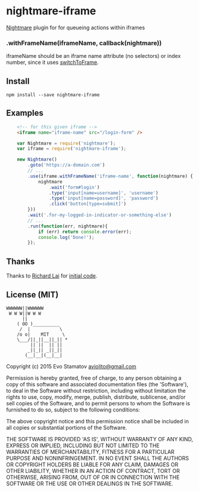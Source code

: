 # nightmare-iframe

[Nightmare](https://github.com/segmentio/nightmare) plugin for for queueing actions within iframes

### .withFrameName(iframeName, callback(nightmare))

iframeName should be an iframe name attribute (no selectors) or index number, since it uses [switchToFrame](http://phantomjs.org/api/webpage/method/switch-to-frame.html).

## Install

```
npm install --save nightmare-iframe
```

## Examples

```html
	<!-- for this given iframe -->
	<iframe name="iframe-name" src="/login-form" />
```

```js
	var Nightmare = require('nightmare');
	var iframe = require('nightmare-iframe');

	new Nightmare()
		.goto('https://a-domain.com')
		// ...
		.use(iframe.withFrameName('iframe-name', function(nightmare) {
			nightmare
				.wait('form#login')
				.type('input[name=username]', 'username')
				.type('input[name=password]', 'password')
				.click('button[type=submit]')
		}))
		.wait('.for-my-logged-in-indicator-or-something-else')
		// ...
		.run(function(err, nightmare){
			if (err) return console.error(err);
			console.log('Done!');
		});
```

## Thanks

Thanks to [Richard Lai](https://github.com/rclai) for [initial code](https://github.com/segmentio/nightmare/issues/203).

## License (MIT)

```
WWWWWW||WWWWWW
 W W W||W W W
      ||
    ( OO )__________
     /  |           \
    /o o|    MIT     \
    \___/||_||__||_|| *
         || ||  || ||
        _||_|| _||_||
       (__|__|(__|__|
```

Copyright (c) 2015 Evo Stamatov <aviolito@gmail.com>

Permission is hereby granted, free of charge, to any person obtaining a copy of this software and associated documentation files (the 'Software'), to deal in the Software without restriction, including without limitation the rights to use, copy, modify, merge, publish, distribute, sublicense, and/or sell copies of the Software, and to permit persons to whom the Software is furnished to do so, subject to the following conditions:

The above copyright notice and this permission notice shall be included in all copies or substantial portions of the Software.

THE SOFTWARE IS PROVIDED 'AS IS', WITHOUT WARRANTY OF ANY KIND, EXPRESS OR IMPLIED, INCLUDING BUT NOT LIMITED TO THE WARRANTIES OF MERCHANTABILITY, FITNESS FOR A PARTICULAR PURPOSE AND NONINFRINGEMENT. IN NO EVENT SHALL THE AUTHORS OR COPYRIGHT HOLDERS BE LIABLE FOR ANY CLAIM, DAMAGES OR OTHER LIABILITY, WHETHER IN AN ACTION OF CONTRACT, TORT OR OTHERWISE, ARISING FROM, OUT OF OR IN CONNECTION WITH THE SOFTWARE OR THE USE OR OTHER DEALINGS IN THE SOFTWARE.
